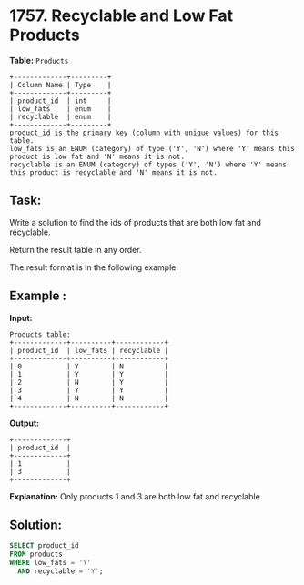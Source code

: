 # 1757. Recyclable and Low Fat Products

**Table:** ```Products```

```no-hightlight
+-------------+---------+
| Column Name | Type    |
+-------------+---------+
| product_id  | int     |
| low_fats    | enum    |
| recyclable  | enum    |
+-------------+---------+
product_id is the primary key (column with unique values) for this table.
low_fats is an ENUM (category) of type ('Y', 'N') where 'Y' means this product is low fat and 'N' means it is not.
recyclable is an ENUM (category) of types ('Y', 'N') where 'Y' means this product is recyclable and 'N' means it is not.
```

## **Task:**

Write a solution to find the ids of products that are both low fat and recyclable.

Return the result table in any order.

The result format is in the following example.

## **Example :**

**Input:** 

```
Products table:
+-------------+----------+------------+
| product_id  | low_fats | recyclable |
+-------------+----------+------------+
| 0           | Y        | N          |
| 1           | Y        | Y          |
| 2           | N        | Y          |
| 3           | Y        | Y          |
| 4           | N        | N          |
+-------------+----------+------------+
```

**Output:**
```
+-------------+
| product_id  |
+-------------+
| 1           |
| 3           |
+-------------+
```
**Explanation:** Only products 1 and 3 are both low fat and recyclable.

## **Solution:**

```SQL
SELECT product_id
FROM products
WHERE low_fats = 'Y'
  AND recyclable = 'Y';
```